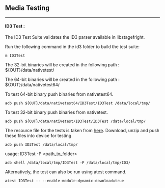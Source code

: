 ## Media Testing ##
---
#### ID3 Test :
The ID3 Test Suite validates the ID3 parser available in libstagefright.

Run the following command in the id3 folder to build the test suite:
```
m ID3Test
```

The 32-bit binaries will be created in the following path : ${OUT}/data/nativetest/

The 64-bit binaries will be created in the following path : ${OUT}/data/nativetest64/

To test 64-bit binary push binaries from nativetest64.
```
adb push ${OUT}/data/nativetest64/ID3Test/ID3Test /data/local/tmp/
```

To test 32-bit binary push binaries from nativetest.
```
adb push ${OUT}/data/nativetest/ID3Test/ID3Test /data/local/tmp/
```

The resource file for the tests is taken from [here](https://dl.google.com/android-unittest/media/frameworks/av/media/module/id3/test/ID3Test-1.3.zip).
Download, unzip and push these files into device for testing.

```
adb push ID3Test /data/local/tmp/
```

usage: ID3Test -P \<path_to_folder\>
```
adb shell /data/local/tmp/ID3Test -P /data/local/tmp/ID3/
```
Alternatively, the test can also be run using atest command.

```
atest ID3Test -- --enable-module-dynamic-download=true
```
